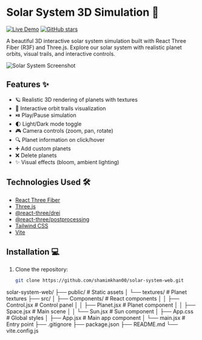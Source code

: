 # Solar System 3D Simulation 🌌

[![Live Demo](https://img.shields.io/badge/demo-live-green.svg)](https://solar-system-web-iota.vercel.app/)
[![GitHub stars](https://img.shields.io/github/stars/shamimkhan00/solar-system-web)](https://github.com/shamimkhan00/solar-system-web/stargazers)

A beautiful 3D interactive solar system simulation built with React Three Fiber (R3F) and Three.js. Explore our solar system with realistic planet orbits, visual trails, and interactive controls.

![Solar System Screenshot](./public/screenshot.jpg)

## Features ✨

- 🪐 Realistic 3D rendering of planets with textures
- 🚀 Interactive orbit trails visualization
- ⏯️ Play/Pause simulation
- 🌓 Light/Dark mode toggle
- 🎮 Camera controls (zoom, pan, rotate)
- 🔍 Planet information on click/hover
- ➕ Add custom planets
- ❌ Delete planets
- ✨ Visual effects (bloom, ambient lighting)

## Technologies Used 🛠️

- [React Three Fiber](https://github.com/pmndrs/react-three-fiber)
- [Three.js](https://threejs.org/)
- [@react-three/drei](https://github.com/pmndrs/drei)
- [@react-three/postprocessing](https://github.com/pmndrs/react-postprocessing)
- [Tailwind CSS](https://tailwindcss.com/)
- [Vite](https://vitejs.dev/)

## Installation 💻

1. Clone the repository:
   ```bash
   git clone https://github.com/shamimkhan00/solar-system-web.git

solar-system-web/
├── public/                  # Static assets
│   └── textures/            # Planet textures
├── src/
│   ├── Components/          # React components
│   │   ├── Control.jsx      # Control panel
│   │   ├── Planet.jsx       # Planet component
│   │   ├── Space.jsx        # Main scene
│   │   └── Sun.jsx          # Sun component
│   ├── App.css              # Global styles
│   ├── App.jsx              # Main app component
│   └── main.jsx             # Entry point
├── .gitignore
├── package.json
├── README.md
└── vite.config.js

